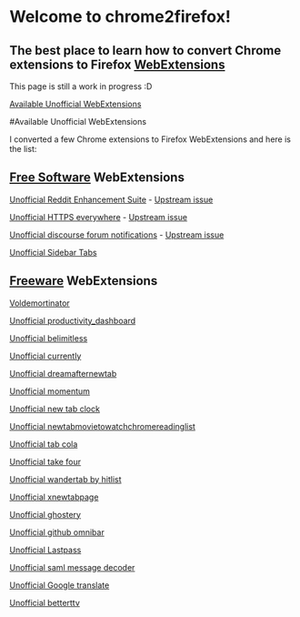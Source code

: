 # Welcome to chrome2firefox!
## The best place to learn how to convert Chrome extensions to Firefox [WebExtensions](https://developer.mozilla.org/en-US/Add-ons/WebExtensions)
This page is still a work in progress :D

[Available Unofficial WebExtensions](#UnofficialWebExtensions)

#Available Unofficial WebExtensions <a name="UnofficialWebExtensions"></a>


I converted a few Chrome extensions to Firefox WebExtensions and here is the list:

## [Free Software](https://en.m.wikipedia.org/wiki/Free_software) WebExtensions

[Unofficial Reddit Enhancement Suite](/chrome2firefox/addons/unofficial_reddit_enhancement_suite-5.4.3-an+fx.xpi) - [Upstream issue](https://github.com/honestbleeps/Reddit-Enhancement-Suite/issues/3510)

[Unofficial HTTPS everywhere](/chrome2firefox/addons/unofficial_https_everywere-2017.2.13-an+fx.xpi) - [Upstream issue](https://github.com/EFForg/https-everywhere/issues/7389#issuecomment-255483554)

[Unofficial discourse forum notifications](/chrome2firefox/addons/unofficial_discourse_forum_notifications-1.1.4-an+fx.xpi) - [Upstream issue](https://github.com/alepolidori/chrome-discourse-notifications/issues/26)

[Unofficial Sidebar Tabs](/chrome2firefox/addons/unofficial_sidebar_tabs-1.0-an+fx.xpi)

## [Freeware](https://en.m.wikipedia.org/wiki/Freeware) WebExtensions

[Voldemortinator](/chrome2firefox/addons/voldemortinator-1.14-an+fx.xpi)

[Unofficial productivity_dashboard](/chrome2firefox/addons/newtab/unofficialbeautab_productivity_dashboard-1.0.27-an+fx.xpi)

[Unofficial belimitless](/chrome2firefox/addons/newtab/unofficialbelimitless-1.3.3-an+fx.xpi)

[Unofficial currently](/chrome2firefox/addons/newtab/unofficialcurrently-3.2.2-an+fx.xpi)

[Unofficial dreamafternewtab](/chrome2firefox/addons/newtab/unofficialdreamafternewtab-0.3.12-an+fx.xpi)

[Unofficial momentum](/chrome2firefox/addons/newtab/unofficialmomentum-0.92.2-an+fx.xpi)

[Unofficial new tab clock](/chrome2firefox/addons/newtab/unofficialnew_tab_clock-2.6-an+fx.xpi)

[Unofficial newtabmovietowatchchromereadinglist](/chrome2firefox/addons/newtab/unofficialnewtabmovietowatchchromereadinglist-1.0.6-an+fx.xpi)

[Unofficial tab cola](/chrome2firefox/addons/newtab/unofficialtab_cola-0.3-an+fx.xpi)

[Unofficial take four](/chrome2firefox/addons/newtab/unofficialtake_four-0.24-an+fx.xpi)

[Unofficial wandertab by hitlist](/chrome2firefox/addons/newtab/unofficialwandertab_by_hitlist-1.2.11-an+fx.xpi)

[Unofficial xnewtabpage](/chrome2firefox/addons/newtab/unofficialxnewtabpage-4.8.2-an+fx.xpi)

[Unofficial ghostery](/chrome2firefox/addons/unofficial_ghostery-7.1.3.1-an+fx.xpi)

[Unofficial github omnibar](/chrome2firefox/addons/unofficial_github_omnibar-0.1.2-an+fx.xpi)

[Unofficial Lastpass](/chrome2firefox/addons/unofficial_lastpass_free_password_manager-4.1.40.69-an+fx.xpi)

[Unofficial saml message decoder](/chrome2firefox/addons/unofficial_saml_message_decoder-1.0.1-an+fx.xpi)

[Unofficial Google translate](/chrome2firefox/addons/unofficial_google_translate-2.0.6-an+fx.xpi)

[Unofficial betterttv](/chrome2firefox/addons/unofficial_betterttv-6.9-an+fx.xpi)
